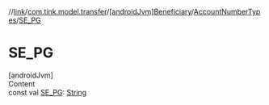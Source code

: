 //[link](../../../index.md)/[com.tink.model.transfer](../../index.md)/[[androidJvm]Beneficiary](../index.md)/[AccountNumberTypes](index.md)/[SE_PG](-s-e_-p-g.md)



# SE_PG  
[androidJvm]  
Content  
const val [SE_PG](-s-e_-p-g.md): [String](https://kotlinlang.org/api/latest/jvm/stdlib/kotlin/-string/index.html)  



